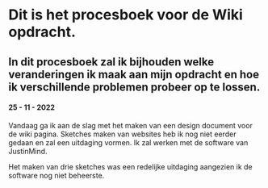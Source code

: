 # Dit is het procesboek voor de Wiki opdracht.

## In dit procesboek zal ik bijhouden welke veranderingen ik maak aan mijn opdracht en hoe ik verschillende problemen probeer op te lossen. 

#### 25 - 11 - 2022
Vandaag ga ik aan de slag met het maken van een design document voor de wiki pagina. 
Sketches maken van websites heb ik nog niet eerder gedaan en zal een uitdaging vormen. 
Ik zal werken met de software van JustinMind. 

Het maken van drie sketches was een redelijke uitdaging aangezien ik de software nog niet beheerste. 